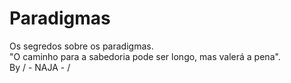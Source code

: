 # Paradigmas
Os segredos sobre os paradigmas.<br>
"O caminho para a sabedoria pode ser longo, mas valerá a pena".<br>
 By / - NAJA - /
